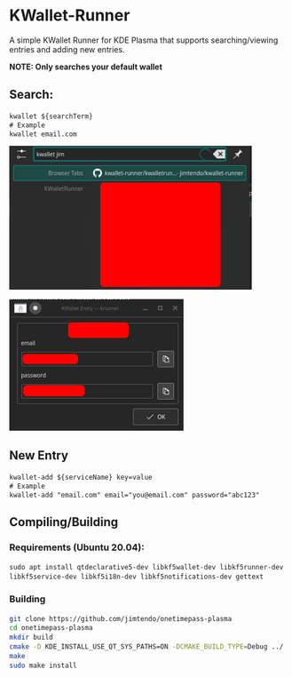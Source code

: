 # KWallet-Runner

A simple KWallet Runner for KDE Plasma that supports searching/viewing entries and adding new entries.

**NOTE: Only searches your default wallet**

## Search:

```
kwallet ${searchTerm}
# Example
kwallet email.com
```

![Runner Screenshot](runner.png)

![Viewer Screenshot](view.png)

## New Entry

```
kwallet-add ${serviceName} key=value
# Example
kwallet-add "email.com" email="you@email.com" password="abc123"
```

## Compiling/Building

### Requirements (Ubuntu 20.04):

`sudo apt install qtdeclarative5-dev libkf5wallet-dev libkf5runner-dev libkf5service-dev libkf5i18n-dev libkf5notifications-dev gettext`

### Building

```sh
git clone https://github.com/jimtendo/onetimepass-plasma
cd onetimepass-plasma
mkdir build
cmake -D KDE_INSTALL_USE_QT_SYS_PATHS=ON -DCMAKE_BUILD_TYPE=Debug ../
make
sudo make install
```
